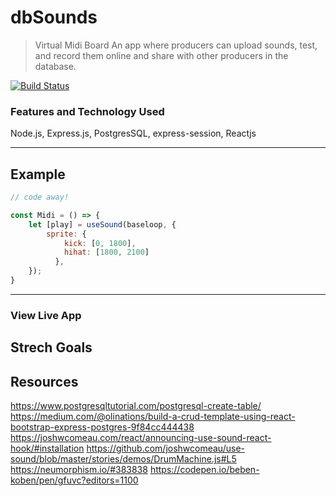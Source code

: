 # dbSounds
> Virtual Midi Board
> An app where producers can upload sounds, test, and record them online and share with other producers in the database.


[![Build Status](http://img.shields.io/travis/badges/badgerbadgerbadger.svg?style=flat-square)](https://travis-ci.org/badges/badgerbadgerbadger) 
### Features and Technology Used

Node.js, Express.js, PostgresSQL, express-session, Reactjs


---

## Example 

```javascript
// code away!

const Midi = () => { 
    let [play] = useSound(baseloop, {
        sprite: {
            kick: [0, 1800],
            hihat: [1800, 2100]
          },
    });
}
```

---


### View Live App 


## Strech Goals


## Resources 
https://www.postgresqltutorial.com/postgresql-create-table/
https://medium.com/@olinations/build-a-crud-template-using-react-bootstrap-express-postgres-9f84cc444438
https://joshwcomeau.com/react/announcing-use-sound-react-hook/#installation
https://github.com/joshwcomeau/use-sound/blob/master/stories/demos/DrumMachine.js#L5
https://neumorphism.io/#383838
https://codepen.io/beben-koben/pen/gfuvc?editors=1100